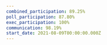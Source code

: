 ```yaml
---
combined_participation: 89.25%
poll_participation: 87.80%
exec_participation: 100%
communication: 98.19%
start_date: 2021-08-09T00:00:00.000Z
---
```

